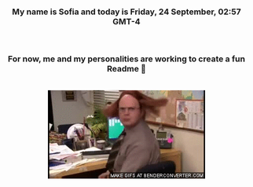 


<div align="center">
<h3 >My name is Sofia and today is Friday, 24 September, 02:57 GMT-4</h3><br>
<h3 >For now, me and my personalities are working to create a fun Readme 👋
</h3><br>
<img src='img/dwight.gif' alt='working...'/>
</div>

